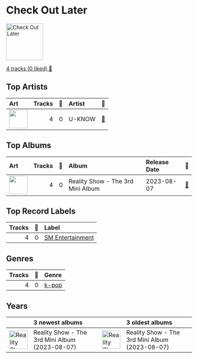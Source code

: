 # Check Out Later


<img src="https://i.scdn.co/image/ab67616d0000b273ebf31dedef9412e59caf654e" alt="Check Out Later" width="100" />

[4 tracks (0 liked) 🔗](https://open.spotify.com/playlist/2FgMW8NMJOZgvHtvDOWBCe)

## Top Artists

| Art | Tracks | 💚 | Artist | 🔗 |
|:---|---:|---:|:---|:---|
| <img src="https://i.scdn.co/image/ab6761610000e5ebdbc3c5795a57caf0c9c4ab67" alt="" width="50" /> | 4 | 0 | U-KNOW | [🔗](https://open.spotify.com/artist/4lqxrwkJ16gYkKNumLA3SL) |





## Top Albums

| Art | Tracks | 💚 | Album | Release Date | 🔗 |
|:---|---:|---:|:---|:---|:---|
| <img src="https://i.scdn.co/image/ab67616d0000b273ebf31dedef9412e59caf654e" alt="" width="50" /> | 4 | 0 | Reality Show - The 3rd Mini Album | 2023-08-07 | [🔗](https://open.spotify.com/album/1sNNtYLrWGMmPIGElMW42b) |



## Top Record Labels

| Tracks | 💚 | Label |
|---:|---:|:---|
| 4 | 0 | [SM Entertainment](../../labels/sm_entertainment/overview.md) |



## Genres

| Tracks | 💚 | Genre |
|---:|---:|:---|
| 4 | 0 | [k-pop](../../genres/k_pop/overview.md) |



## Years





| ​ | 3 newest albums | ​​ | 3 oldest albums |
|:---|:---|:---|:---|
| <img src="https://i.scdn.co/image/ab67616d0000b273ebf31dedef9412e59caf654e" alt="Reality Show - The 3rd Mini Album" width="50" /> | Reality Show - The 3rd Mini Album (2023-08-07) | <img src="https://i.scdn.co/image/ab67616d0000b273ebf31dedef9412e59caf654e" alt="Reality Show - The 3rd Mini Album" width="50" /> | Reality Show - The 3rd Mini Album (2023-08-07) |